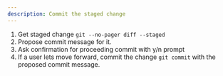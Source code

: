 ```yaml
---
description: Commit the staged change
---
```


1. Get staged change `git --no-pager diff --staged`
2. Propose commit message for it.
3. Ask confirmation for proceeding commit with y/n prompt
4. If a user lets move forward, commit the change `git commit` with the proposed commit message.
